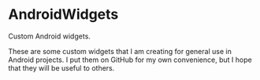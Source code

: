 AndroidWidgets
==============

Custom Android widgets.

These are some custom widgets that I am creating for general use in Android projects.
I put them on GitHub for my own convenience, but I hope that they will be useful to others.
